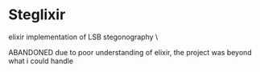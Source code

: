 # Steglixir
elixir implementation of LSB stegonography \\

ABANDONED due to poor understanding of elixir, the project was beyond what i could handle
